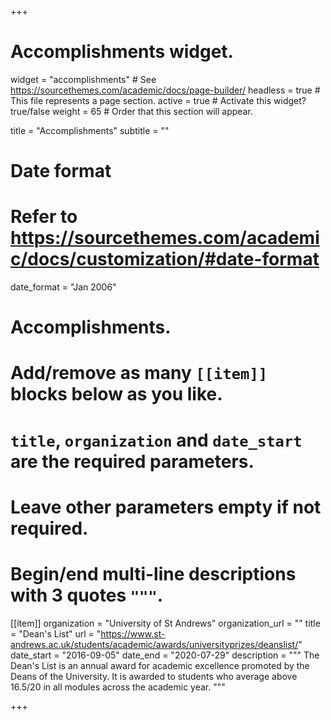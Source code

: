 +++
# Accomplishments widget.
widget = "accomplishments"  # See https://sourcethemes.com/academic/docs/page-builder/
headless = true  # This file represents a page section.
active = true  # Activate this widget? true/false
weight = 65  # Order that this section will appear.

title = "Accomplish&shy;ments"
subtitle = ""

# Date format
#   Refer to https://sourcethemes.com/academic/docs/customization/#date-format
date_format = "Jan 2006"

# Accomplishments.
#   Add/remove as many `[[item]]` blocks below as you like.
#   `title`, `organization` and `date_start` are the required parameters.
#   Leave other parameters empty if not required.
#   Begin/end multi-line descriptions with 3 quotes `"""`.

[[item]]
  organization = "University of St Andrews"
  organization_url = ""
  title = "Dean's List"
  url = "https://www.st-andrews.ac.uk/students/academic/awards/universityprizes/deanslist/"
  date_start = "2016-09-05"
  date_end = "2020-07-29"
  description = """
  The Dean's List is an annual award for academic excellence promoted by the
  Deans of the University. It is awarded to students who average above 16.5/20
  in all modules across the academic year.
  """


+++
